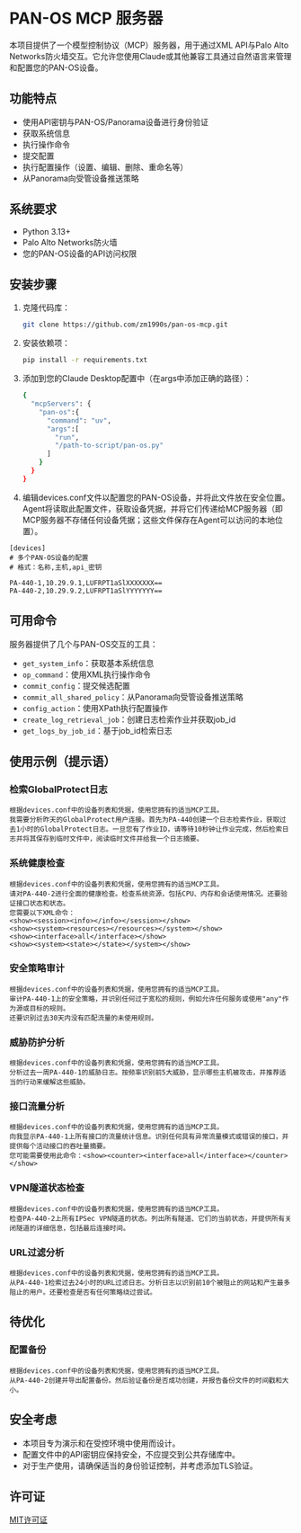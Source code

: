 # PAN-OS MCP 服务器

本项目提供了一个模型控制协议（MCP）服务器，用于通过XML API与Palo Alto Networks防火墙交互。它允许您使用Claude或其他兼容工具通过自然语言来管理和配置您的PAN-OS设备。

## 功能特点

- 使用API密钥与PAN-OS/Panorama设备进行身份验证
- 获取系统信息
- 执行操作命令
- 提交配置
- 执行配置操作（设置、编辑、删除、重命名等）
- 从Panorama向受管设备推送策略

## 系统要求

- Python 3.13+
- Palo Alto Networks防火墙
- 您的PAN-OS设备的API访问权限

## 安装步骤

1. 克隆代码库：
   ```bash
   git clone https://github.com/zm1990s/pan-os-mcp.git
   ```

2. 安装依赖项：
   ```bash
   pip install -r requirements.txt
   ```

3. 添加到您的Claude Desktop配置中（在args中添加正确的路径）：
   ```bash
   {
     "mcpServers": {
       "pan-os":{
         "command": "uv",
         "args":[
           "run",
           "/path-to-script/pan-os.py"
         ]
       }
     }
   }
   ```

4. 编辑devices.conf文件以配置您的PAN-OS设备，并将此文件放在安全位置。Agent将读取此配置文件，获取设备凭据，并将它们传递给MCP服务器（即MCP服务器不存储任何设备凭据；这些文件保存在Agent可以访问的本地位置）。

```
[devices]
# 多个PAN-OS设备的配置
# 格式：名称,主机,api_密钥

PA-440-1,10.29.9.1,LUFRPT1aSlXXXXXXX==
PA-440-2,10.29.9.2,LUFRPT1aSlYYYYYYY==
```

## 可用命令

服务器提供了几个与PAN-OS交互的工具：

- `get_system_info`：获取基本系统信息
- `op_command`：使用XML执行操作命令
- `commit_config`：提交候选配置
- `commit_all_shared_policy`：从Panorama向受管设备推送策略
- `config_action`：使用XPath执行配置操作
- `create_log_retrieval_job`：创建日志检索作业并获取job_id
- `get_logs_by_job_id`：基于job_id检索日志

## 使用示例（提示语）

### 检索GlobalProtect日志

```
根据devices.conf中的设备列表和凭据，使用您拥有的适当MCP工具。
我需要分析昨天的GlobalProtect用户连接。首先为PA-440创建一个日志检索作业，获取过去1小时的GlobalProtect日志。一旦您有了作业ID，请等待10秒钟让作业完成，然后检索日志并将其保存到临时文件中，阅读临时文件并给我一个日志摘要。
```

### 系统健康检查

```
根据devices.conf中的设备列表和凭据，使用您拥有的适当MCP工具。
请对PA-440-2进行全面的健康检查。检查系统资源，包括CPU、内存和会话使用情况。还要验证接口状态和状态。
您需要以下XML命令：
<show><session><info></info></session></show>
<show><system><resources></resources></system></show>
<show><interface>all</interface></show>
<show><system><state></state></system></show>
```

### 安全策略审计

```
根据devices.conf中的设备列表和凭据，使用您拥有的适当MCP工具。
审计PA-440-1上的安全策略，并识别任何过于宽松的规则，例如允许任何服务或使用"any"作为源或目标的规则。
还要识别过去30天内没有匹配流量的未使用规则。
```

### 威胁防护分析

```
根据devices.conf中的设备列表和凭据，使用您拥有的适当MCP工具。
分析过去一周PA-440-1的威胁日志。按频率识别前5大威胁，显示哪些主机被攻击，并推荐适当的行动来缓解这些威胁。
```

### 接口流量分析

```
根据devices.conf中的设备列表和凭据，使用您拥有的适当MCP工具。
向我显示PA-440-1上所有接口的流量统计信息。识别任何具有异常流量模式或错误的接口，并提供每个活动接口的吞吐量摘要。
您可能需要使用此命令：<show><counter><interface>all</interface></counter></show>
```

### VPN隧道状态检查

```
根据devices.conf中的设备列表和凭据，使用您拥有的适当MCP工具。
检查PA-440-2上所有IPSec VPN隧道的状态。列出所有隧道、它们的当前状态，并提供所有关闭隧道的详细信息，包括最后连接时间。
```

### URL过滤分析

```
根据devices.conf中的设备列表和凭据，使用您拥有的适当MCP工具。
从PA-440-1检索过去24小时的URL过滤日志。分析日志以识别前10个被阻止的网站和产生最多阻止的用户。还要检查是否有任何策略绕过尝试。
```

## 待优化

### 配置备份

```
根据devices.conf中的设备列表和凭据，使用您拥有的适当MCP工具。
从PA-440-2创建并导出配置备份。然后验证备份是否成功创建，并报告备份文件的时间戳和大小。
```

## 安全考虑

- 本项目专为演示和在受控环境中使用而设计。
- 配置文件中的API密钥应保持安全，不应提交到公共存储库中。
- 对于生产使用，请确保适当的身份验证控制，并考虑添加TLS验证。

## 许可证

[MIT许可证](LICENSE)
